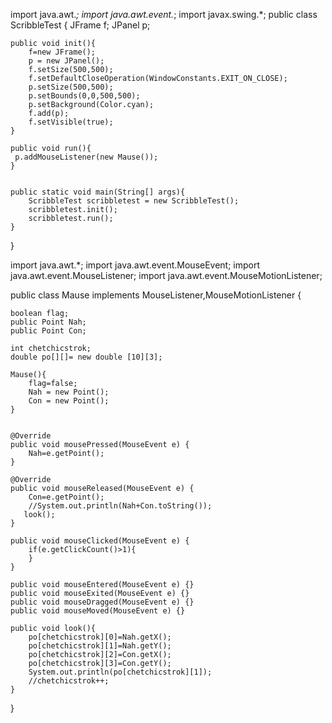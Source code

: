 import java.awt.*;
import java.awt.event.*;
import javax.swing.*;
public class ScribbleTest {
    JFrame f;
    JPanel p;

    public void init(){
        f=new JFrame();
        p = new JPanel();
        f.setSize(500,500);
        f.setDefaultCloseOperation(WindowConstants.EXIT_ON_CLOSE);
        p.setSize(500,500);
        p.setBounds(0,0,500,500);
        p.setBackground(Color.cyan);
        f.add(p);
        f.setVisible(true);
    }

    public void run(){
     p.addMouseListener(new Mause());
    }


    public static void main(String[] args){
        ScribbleTest scribbletest = new ScribbleTest();
        scribbletest.init();
        scribbletest.run();
    }
}


import java.awt.*;
import java.awt.event.MouseEvent;
import java.awt.event.MouseListener;
import java.awt.event.MouseMotionListener;

public class Mause implements MouseListener,MouseMotionListener {

    boolean flag;
    public Point Nah;
    public Point Con;

    int chetchicstrok;
    double po[][]= new double [10][3];

    Mause(){
        flag=false;
        Nah = new Point();
        Con = new Point();
    }


    @Override
    public void mousePressed(MouseEvent e) {
        Nah=e.getPoint();
    }

    @Override
    public void mouseReleased(MouseEvent e) {
        Con=e.getPoint();
        //System.out.println(Nah+Con.toString());
       look();
    }

    public void mouseClicked(MouseEvent e) {
        if(e.getClickCount()>1){
        }
    }

    public void mouseEntered(MouseEvent e) {}
    public void mouseExited(MouseEvent e) {}
    public void mouseDragged(MouseEvent e) {}
    public void mouseMoved(MouseEvent e) {}

    public void look(){
        po[chetchicstrok][0]=Nah.getX();
        po[chetchicstrok][1]=Nah.getY();
        po[chetchicstrok][2]=Con.getX();
        po[chetchicstrok][3]=Con.getY();
        System.out.println(po[chetchicstrok][1]);
        //chetchicstrok++;
    }

}
